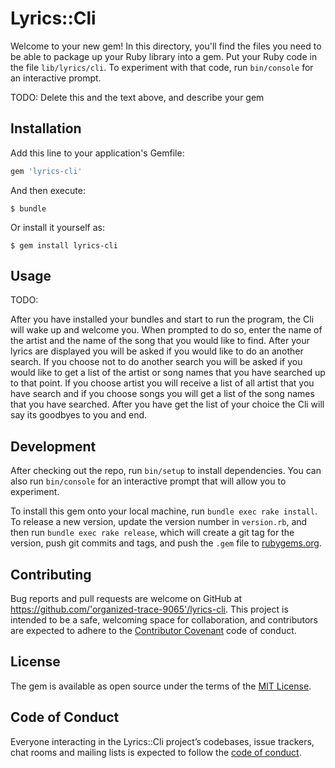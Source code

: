# Lyrics::Cli

Welcome to your new gem! In this directory, you'll find the files you need to be able to package up your Ruby library into a gem. Put your Ruby code in the file `lib/lyrics/cli`. To experiment with that code, run `bin/console` for an interactive prompt.

TODO: Delete this and the text above, and describe your gem

## Installation

Add this line to your application's Gemfile:

```ruby
gem 'lyrics-cli'
```

And then execute:

    $ bundle

Or install it yourself as:

    $ gem install lyrics-cli

## Usage

TODO: 

After you have installed your bundles and start to run the program, the Cli will wake up and welcome you.
When prompted to do so, enter the name of the artist and the name of the song that you would like to find.
After your lyrics are displayed you will be asked if you would like to do an another search.
If you choose not to do another search you will be asked if you would like to get a list of the artist or song names that you have searched up to that point.
If you choose artist you will receive a list of all artist that you have search and if you choose songs you will get a list of the song names that you have searched.
After you have get the list of your choice the Cli will say its goodbyes to you and end.

## Development

After checking out the repo, run `bin/setup` to install dependencies. You can also run `bin/console` for an interactive prompt that will allow you to experiment.

To install this gem onto your local machine, run `bundle exec rake install`. To release a new version, update the version number in `version.rb`, and then run `bundle exec rake release`, which will create a git tag for the version, push git commits and tags, and push the `.gem` file to [rubygems.org](https://rubygems.org).

## Contributing

Bug reports and pull requests are welcome on GitHub at https://github.com/'organized-trace-9065'/lyrics-cli. This project is intended to be a safe, welcoming space for collaboration, and contributors are expected to adhere to the [Contributor Covenant](http://contributor-covenant.org) code of conduct.

## License

The gem is available as open source under the terms of the [MIT License](https://opensource.org/licenses/MIT).

## Code of Conduct

Everyone interacting in the Lyrics::Cli project’s codebases, issue trackers, chat rooms and mailing lists is expected to follow the [code of conduct](https://github.com/'organized-trace-9065'/lyrics-cli/blob/master/CODE_OF_CONDUCT.md).

